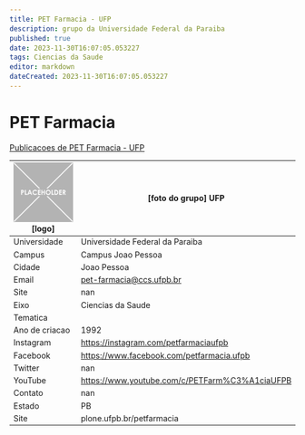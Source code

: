 ```yaml
---
title: PET Farmacia - UFP
description: grupo da Universidade Federal da Paraiba
published: true
date: 2023-11-30T16:07:05.053227
tags: Ciencias da Saude
editor: markdown
dateCreated: 2023-11-30T16:07:05.053227
---
```


# PET Farmacia

[Publicacoes de PET Farmacia - UFP](/atividade/163PETFarmaciaUFP/feed.md)

| ![placeholder.png](/placeholder.png) [logo] | [foto do grupo] UFP         |
| ------------------------------------------- | ------------------------------------------------- |
| Universidade                                | Universidade Federal da Paraiba      |
| Campus                                      | Campus Joao Pessoa            |
| Cidade                                      | Joao Pessoa             |
| Email                                       | pet-farmacia@ccs.ufpb.br             |
| Site                                        | nan              |
| Eixo                                        | Ciencias da Saude              |
| Tematica                                    |           |
| Ano de criacao                              | 1992        |
| Instagram                                   | https://instagram.com/petfarmaciaufpb         |
| Facebook                                    | https://www.facebook.com/petfarmacia.ufpb          |
| Twitter                                     | nan           |
| YouTube                                     | https://www.youtube.com/c/PETFarm%C3%A1ciaUFPB           |
| Contato                                     | nan         |
| Estado                                      |  PB            |
| Site                                        | plone.ufpb.br/petfarmacia |
